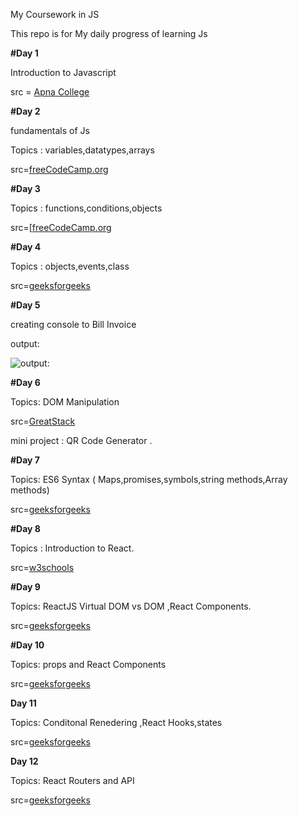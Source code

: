  My Coursework in JS

This repo is for My daily progress of learning Js

**#Day 1** 

Introduction to Javascript 

src = [Apna College](https://youtube.com/playlist?list=PLGjplNEQ1it_oTvuLRNqXfz_v_0pq6unW&si=3iAgZtlUvGuvWFlY)


**#Day 2**

fundamentals of Js 

Topics : variables,datatypes,arrays

src=[freeCodeCamp.org](https://youtu.be/PkZNo7MFNFg?si=4-CfTI2RyWzP5b9P)


**#Day 3**

Topics : functions,conditions,objects 

src=[[freeCodeCamp.org](https://youtu.be/PkZNo7MFNFg?si=4-CfTI2RyWzP5b9P)


**#Day 4**

Topics : objects,events,class

src=[geeksforgeeks](https://www.geeksforgeeks.org/classes-and-objects-in-javascript/)


**#Day 5**

creating console to Bill Invoice

output:

![output:](https://github.com/user-attachments/assets/dcd6a64f-f908-41c0-991c-43b64903a97b)


**#Day 6**

Topics: DOM Manipulation

src=[GreatStack](https://youtu.be/WjxQRfZfZnw?si=tIVn8Mu9Pi2RMvzJ)

mini project : QR Code Generator .

**#Day 7**

Topics: ES6 Syntax ( Maps,promises,symbols,string methods,Array methods)

src=[geeksforgeeks](https://www.geeksforgeeks.org/introduction-to-es6/)


**#Day 8**

Topics : Introduction to React.

src=[w3schools](https://www.w3schools.com/react/)

**#Day 9**

Topics: ReactJS Virtual DOM vs DOM ,React Components.

src=[geeksforgeeks](https://www.geeksforgeeks.org/reactjs-virtual-dom/?ref=lbp)

**#Day 10**

Topics:  props and React Components

src=[geeksforgeeks](https://www.geeksforgeeks.org/react/)

**Day 11**

Topics: Conditonal Renedering ,React Hooks,states 

src=[geeksforgeeks](https://www.geeksforgeeks.org/react/) 

**Day 12**

Topics: React Routers and API 

src=[geeksforgeeks](https://www.geeksforgeeks.org/react/) 












